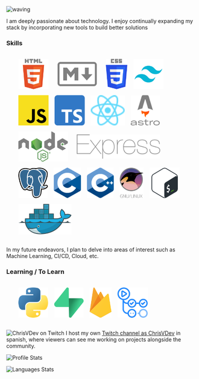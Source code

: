 ![waving](https://capsule-render.vercel.app/api?type=waving&height=230&text=Hi!%20I'm%20Christian%20Villegas&fontAlign=50&fontAlignY=30&color=0:9a3412,32:fbbf24,100:2dd4bf&fontColor=e5e7eb&desc=Full%20Stack%20Web%20Developer&descSize=25&descAlignY=51&descAlign=50)

I am deeply passionate about technology. I enjoy continually expanding my stack by incorporating new tools to build better solutions


### Skills

<div style="display: flex; gap: 1rem; flex-wrap: wrap; margin: 2rem">
    <img src="./assets/logos/html.svg" style="height: 5rem;" title="HTML5" alt="HTML5" />
    <img src="./assets/logos/markdown.svg" style="height: 4rem; margin: .5rem;" title="MarkDown" alt="MarkDown" />
    <img src="./assets/logos/css.svg" style="height: 5rem;" title="CSS3" alt="CSS3" />
    <img src="./assets/logos/tailwind.svg" style="height: 5rem;" title="Tailwind CSS" alt="Tailwind CSS" />
    <img src="./assets/logos/javascript.svg" style="height: 5rem;" title="JavaScript" alt="JavaScript" />
    <img src="./assets/logos/typescript.svg" style="height: 5rem;" title="TypeScript" alt="TypeScript" />
    <img src="./assets/logos/react.svg" style="height: 5rem;" title="React" alt="React" />
    <img src="./assets/logos/astro.svg" style="height: 5rem;" title="Astro" alt="Astro" />
    <img src="./assets/logos/node.svg" style="height: 5rem;" title="Node.JS" alt="Node.JS" />    
    <img src="./assets/logos/express.svg" style="height: 4rem; margin: .5rem;" title="Express.JS" alt="Express.JS" />
    <img src="./assets/logos/postgre.svg" style="height: 5rem;" title="PostgreSQL" alt="PostgreSQL" />
    <img src="./assets/logos/c.svg" style="height: 5rem;" title="C" alt="C" />
    <img src="./assets/logos/cplusplus.svg" style="height: 5rem;" title="C++" alt="C++" />
    <img src="./assets/logos/gnu_linux.svg" style="height: 5rem;" title="GNU/Linux" alt="GNU/Linux" />
    <img src="./assets/logos/bash.svg" style="height: 5rem;" title="Bash" alt="Bash" />
    <img src="./assets/logos/docker.svg" style="height: 5rem;" title="Docker" alt="Docker" />
</div>

In my future endeavors, I plan to delve into areas of interest such as Machine Learning, CI/CD, Cloud, etc.

### Learning / To Learn
<div style="display: flex; gap: 1rem; flex-wrap: wrap; margin: 2rem">
    <img src="./assets/logos/python.svg" style="height: 5rem;" title="Python" alt="Python" />
    <img src="./assets/logos/supabase.svg" style="height: 5rem;" title="Supabase" alt="Supabase" />
    <img src="./assets/logos/firebase.svg" style="height: 5rem;" title="Firebase" alt="Firebase" />
    <img src="./assets/logos/github_actions.png" style="height: 5rem;" title="GitHub Actions" alt="GitHub Actions" />
</div>

![ChrisVDev on Twitch](https://img.shields.io/twitch/status/chrisvdev?style=social&label=ChrisVDev) I host my own [Twitch channel as ChrisVDev](https://twitch.tv/chrisvdev) in spanish, where viewers can see me working on projects alongside the community.

![Profile Stats](https://github-readme-stats.vercel.app/api?username=chrisvill2312&show_icons=true&theme=dark)

![Languages Stats](https://github-readme-stats.vercel.app/api/top-langs/?username=chrisvill2312&show_icons=true&theme=dark&layout=compact)

